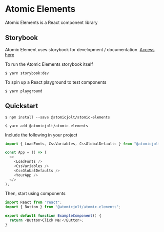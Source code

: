 # Atomic Elements

Atomic Elements is a React component library

## Storybook

Atomic Element uses storybook for development / documentation. [Access here](https://atomicjolt.github.io/atomic-elements/)

To run the Atomic Elements storybook itself
```
$ yarn storybook:dev
```

To spin up a React playground to test components
```
$ yarn playground
```

## Quickstart

```
$ npm install --save @atomicjolt/atomic-elements
```

```
$ yarn add @atomicjolt/atomic-elements
```

Include the following in your project

```js
import { LoadFonts, CssVariables, CssGlobalDefaults } from "@atomicjolt/atomic-elements";

const App = () => (
  <>
    <LoadFonts />
    <CssVariables />
    <CssGlobalDefaults />
    <YourApp />
  </>
);
```

Then, start using components

```js
import React from "react";
import { Button } from "@atomicjolt/atomic-elements";

export default function ExampleComponent() {
  return <Button>Click Me!</Button>;
}
```
